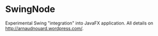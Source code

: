 SwingNode
=========

Experimental Swing "integration" into JavaFX application.
All details on http://arnaudnouard.wordpress.com/.
